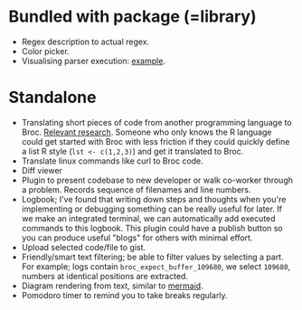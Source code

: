 # Bundled with package (=library)

- Regex description to actual regex.
- Color picker.
- Visualising parser execution: [example](https://github.com/fasterthanlime/pegviz).

# Standalone

- Translating short pieces of code from another programming language to Broc. [Relevant research](https://www.youtube.com/watch?v=xTzFJIknh7E). Someone who only knows the R language could get started with Broc with less friction if they could quickly define a list R style (`lst <- c(1,2,3)`) and get it translated to Broc.
- Translate linux commands like curl to Broc code.
- Diff viewer
- Plugin to present codebase to new developer or walk co-worker through a problem. Records sequence of filenames and line numbers.
- Logbook; I've found that writing down steps and thoughts when you're implementing or debugging something can be really useful for later. If we make an integrated terminal, we can automatically add executed commands to this logbook. This plugin could have a publish button so you can produce useful "blogs" for others with minimal effort.
- Upload selected code/file to gist.
- Friendly/smart text filtering; be able to filter values by selecting a part. For example; logs contain `broc_expect_buffer_109680`, we select `109680`, numbers at identical positions are extracted.
- Diagram rendering from text, similar to [mermaid](https://mermaid-js.github.io/mermaid/#/).
- Pomodoro timer to remind you to take breaks regularly.


